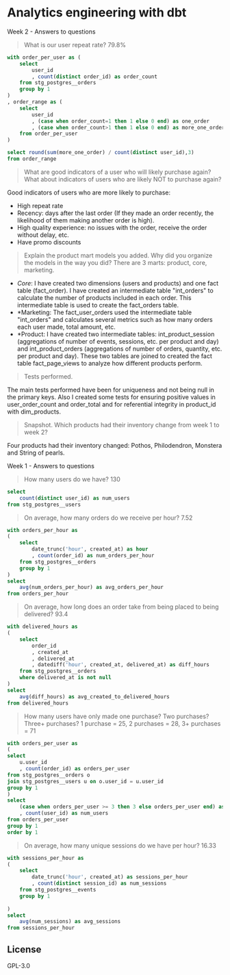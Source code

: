 # Analytics engineering with dbt
Week 2 - Answers to questions

> What is our user repeat rate? 79.8%

```sql
with order_per_user as (
    select 
        user_id
        , count(distinct order_id) as order_count
    from stg_postgres__orders
    group by 1
)
, order_range as (
    select 
        user_id
        , (case when order_count=1 then 1 else 0 end) as one_order
        , (case when order_count>1 then 1 else 0 end) as more_one_order
    from order_per_user
)

select round(sum(more_one_order) / count(distinct user_id),3) 
from order_range 
```
> What are good indicators of a user who will likely purchase again? What about indicators of users who are likely NOT to purchase again?

Good indicators of users who are more likely to purchase:
* High repeat rate
* Recency: days after the last order (If they made an order recently, the likelihood of them making another order is high).
* High quality experience: no issues with the order, receive the order without delay, etc.
* Have promo discounts

> Explain the product mart models you added. Why did you organize the models in the way you did?
There are 3 marts: product, core, marketing.
* *Core*: I have created two dimensions (users and products) and one fact table (fact_order). I have created an intermediate table "int_orders" to calculate the number of products included in each order. This intermediate table is used to create the fact_orders table.
* *Marketing: The fact_user_orders used the intermediate table "int_orders" and calculates several metrics such as how many orders each user made, total amount, etc.
* *Product: I have created two intermediate tables: int_product_session (aggregations of number of events, sessions, etc. per product and day) and int_product_orders (aggregations of number of orders, quantity, etc. per product and day). These two tables are joined to created the fact table fact_page_views to analyze how different products perform.

> Tests performed.

The main tests performed have been for uniqueness and not being null in the primary keys.
Also I created some tests for ensuring positive values in user_order_count and order_total and for referential integrity in product_id with dim_products.

> Snapshot. Which products had their inventory change from week 1 to week 2? 

Four products had their inventory changed: Pothos, Philodendron, Monstera and String of pearls.


Week 1 - Answers to questions

> How many users do we have? 130

```sql
select 
    count(distinct user_id) as num_users
from stg_postgres__users
```

> On average, how many orders do we receive per hour? 7.52

```sql
with orders_per_hour as
(
    select 
        date_trunc('hour', created_at) as hour
        , count(order_id) as num_orders_per_hour
    from stg_postgres__orders
    group by 1
)
select 
    avg(num_orders_per_hour) as avg_orders_per_hour
from orders_per_hour
```

> On average, how long does an order take from being placed to being delivered? 93.4

```sql
with delivered_hours as
(
    select 
        order_id
        , created_at
        , delivered_at
        , datediff('hour', created_at, delivered_at) as diff_hours
    from stg_postgres__orders
    where delivered_at is not null
)
select 
    avg(diff_hours) as avg_created_to_delivered_hours
from delivered_hours
```

> How many users have only made one purchase? Two purchases? Three+ purchases? 1 purchase = 25, 2 purchases = 28, 3+ purchases = 71

```sql
with orders_per_user as 
(
select 
    u.user_id
    , count(order_id) as orders_per_user
from stg_postgres__orders o
join stg_postgres__users u on o.user_id = u.user_id
group by 1
)
select 
    (case when orders_per_user >= 3 then 3 else orders_per_user end) as orders_per_user
    , count(user_id) as num_users
from orders_per_user
group by 1
order by 1
```

> On average, how many unique sessions do we have per hour? 16.33

```sql
with sessions_per_hour as 
(
    select 
        date_trunc('hour', created_at) as sessions_per_hour
        , count(distinct session_id) as num_sessions    
    from stg_postgres__events
    group by 1
    
)
select 
    avg(num_sessions) as avg_sessions
from sessions_per_hour
```

## License
GPL-3.0
